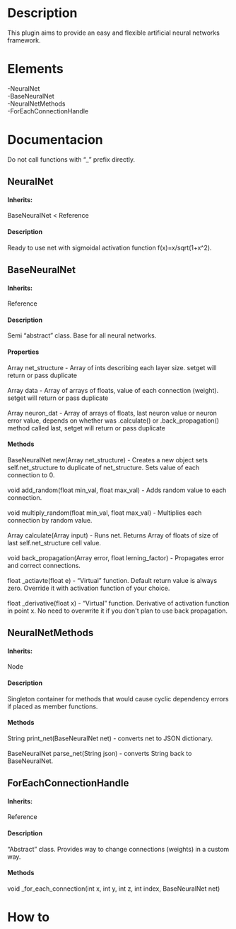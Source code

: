 <h1>Description</h1>
  This plugin aims to provide an easy and flexible artificial neural networks framework.

<h1>Elements</h1>
  -NeuralNet<br>
  -BaseNeuralNet<br>
  -NeuralNetMethods<br>
  -ForEachConnectionHandle
  
<h1>Documentacion</h1>
Do not call functions with “_” prefix directly.

<h2>NeuralNet</h2>
  <h4>Inherits:</h4>
    BaseNeuralNet < Reference
  <h4>Description</h4>
    Ready to use net with sigmoidal activation function f(x)=x/sqrt(1+x^2).
                             
<h2>BaseNeuralNet</h2>
  <h4>Inherits:</h4>
    Reference
  <h4>Description</h4>
    Semi “abstract” class. Base for all neural networks.
  <h4>Properties</h4>
    Array net_structure - Array of ints describing each layer size. setget will return or pass duplicate<br>
    <br>Array data - Array of arrays of floats, value of each connection (weight). setget will return or pass duplicate<br>
    <br>Array neuron_dat - Array of arrays of floats, last neuron value or neuron error value, depends on whether was .calculate() or .back_propagation() method called last, setget will return or pass duplicate<br>
  <h4>Methods</h4>
     BaseNeuralNet new(Array net_structure) - Creates a new object sets self.net_structure to duplicate of net_structure. Sets value of each connection to 0.<br>
     <br>void add_random(float min_val, float max_val) - Adds random value to each connection.<br>
     <br>void multiply_random(float min_val, float max_val) - Multiplies each connection by random value.<br>
     <br>Array calculate(Array input) - Runs net. Returns Array of floats of size of last self.net_structure cell value.<br>
     <br>void back_propagation(Array error, float lerning_factor) - Propagates error and correct connections.<br>
     <br>float _actiavte(float e) - “Virtual” function. Default return value is always zero. Override it with activation function of your choice. <br>
     <br>float _derivative(float x) - “Virtual” function. Derivative of activation function in point x. No need to overwrite it if you don't plan to use back propagation.<br>
    
<h2>NeuralNetMethods</h2>
  <h4>Inherits:</h4>
    Node
 <h4>Description</h4>
   Singleton container for methods that would cause cyclic dependency errors if placed as member functions. 
 <h4>Methods</h4>
   String print_net(BaseNeuralNet net) - converts net to JSON dictionary.<br>
   <br>BaseNeuralNet parse_net(String json) - converts String back to BaseNeuralNet.<br>
    
<h2>ForEachConnectionHandle</h2>
  <h4>Inherits:</h4>
    Reference
  <h4>Description</h4>
    “Abstract” class. Provides way to change connections (weights) in a custom way.
  <h4>Methods</h4>
    void _for_each_connection(int x, int y, int z, int index, BaseNeuralNet net)

<h1>How to</h1>
